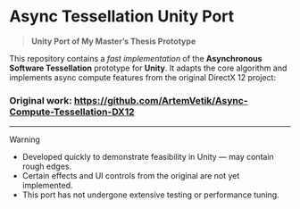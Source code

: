 # Async Tessellation Unity Port

> **Unity Port of My Master’s Thesis Prototype**

This repository contains a *fast implementation* of the **Asynchronous Software Tessellation** prototype for **Unity**. It adapts the core algorithm and implements async compute features from the original DirectX 12 project:

### **Original work**: https://github.com/ArtemVetik/Async-Compute-Tessellation-DX12

---

> [!WARNING]
> * Developed quickly to demonstrate feasibility in Unity — may contain rough edges.
> * Certain effects and UI controls from the original are not yet implemented.
> * This port has not undergone extensive testing or performance tuning.
